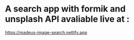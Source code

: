 # A search app with formik and unsplash API avaliable live at :
https://madeus-image-search.netlify.app
